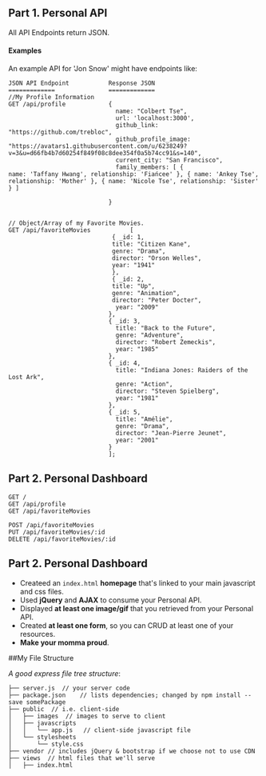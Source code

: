 

## Part 1. Personal API


All API Endpoints return JSON.


#### Examples
An example API for 'Jon Snow' might have endpoints like:

    JSON API Endpoint           Response JSON
    =============               =============
    //My Profile Information
    GET /api/profile            {
                                  name: "Colbert Tse",
                                  url: 'localhost:3000',
                                  github_link: "https://github.com/trebloc",
                                  github_profile_image: "https://avatars1.githubusercontent.com/u/6238249?v=3&u=d66fb4b7d60254f849f08c8dee354f0a5b74cc91&s=140",
                                  current_city: "San Francisco",
                                  family_members: [ {                             name: 'Taffany Hwang', relationship: 'Fiańcee' }, { name: 'Ankey Tse', relationship: 'Mother' }, { name: 'Nicole Tse', relationship: 'Sister' } ]
 
                                }

    
    // Object/Array of my Favorite Movies.
    GET /api/favoriteMovies           [
                                 { _id: 1,
                                 title: "Citizen Kane",
                                 genre: "Drama",
                                 director: "Orson Welles",
                                 year: "1941"
                                 },
                                 { _id: 2,
                                 title: "Up",
                                 genre: "Animation",
                                 director: "Peter Docter",
                                  year: "2009"      
                                },
                                { _id: 3,
                                  title: "Back to the Future",
                                  genre: "Adventure",
                                  director: "Robert Zemeckis",
                                  year: "1985"      
                                },
                                { _id: 4,
                                  title: "Indiana Jones: Raiders of the Lost Ark",
                                  genre: "Action",
                                  director: "Steven Spielberg",
                                  year: "1981"      
                                },
                                { _id: 5,
                                  title: "Amélie",
                                  genre: "Drama",
                                  director: "Jean-Pierre Jeunet",
                                  year: "2001"      
                                }
                                ];
    
## Part 2. Personal Dashboard

    GET /
    GET /api/profile
    GET /api/favoriteMovies

    POST /api/favoriteMovies         
    PUT /api/favoriteMovies/:id        
    DELETE /api/favoriteMovies/:id      


## Part 2. Personal Dashboard

* Createed an `index.html` **homepage** that's linked to your main javascript and css files.
* Used **jQuery** and **AJAX** to consume your Personal API.
* Displayed **at least one image/gif** that you retrieved from your Personal API.
* Created **at least one form**, so you can CRUD at least one of your resources.
* **Make your momma proud**.


##My File Structure

_A good express file tree structure_:

```
├── server.js  // your server code
├── package.json    // lists dependencies; changed by npm install --save somePackage
├── public  // i.e. client-side
│   ├── images  // images to serve to client
│   ├── javascripts
│   │   └── app.js   // client-side javascript file
│   └── stylesheets
│       └── style.css
├── vendor // includes jQuery & bootstrap if we choose not to use CDN
├── views  // html files that we'll serve
│   ├── index.html
```
